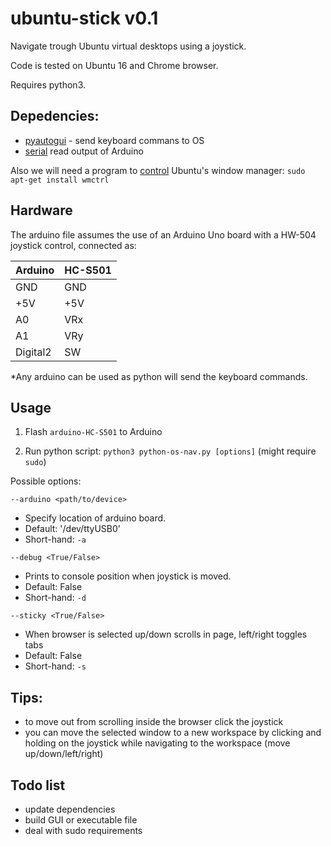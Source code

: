 # ubuntu-stick v0.1

Navigate trough Ubuntu virtual desktops using a joystick.

Code is tested on Ubuntu 16 and Chrome browser.

Requires python3.


## Depedencies:

 - [pyautogui](http://pyautogui.readthedocs.io/en/latest/install.html) - send keyboard commans to OS
 - [serial](http://pyserial.readthedocs.io/en/latest/pyserial.html) read output of Arduino

Also we will need a program to [control](http://manpages.ubuntu.com/manpages/xenial/man1/wmctrl.1.html) Ubuntu's window manager: `sudo apt-get install wmctrl`

## Hardware

The arduino file assumes the use of an Arduino Uno board with a HW-504 joystick control, connected as:

|Arduino   |HC-S501  |
|---|---|
|GND|GND|
|+5V|+5V|
|A0|VRx|
|A1|VRy|
|Digital2|SW|

*Any arduino can be used as python will send the keyboard commands.

## Usage

1. Flash `arduino-HC-S501` to Arduino

2. Run python script: `python3 python-os-nav.py [options]` (might require `sudo`)

Possible options:

`--arduino <path/to/device>`

 - Specify location of arduino board.
 - Default: '/dev/ttyUSB0'
 - Short-hand: `-a`

`--debug <True/False>`

- Prints to console position when joystick is moved.
- Default: False
- Short-hand: `-d`

`--sticky <True/False>`

- When browser is selected up/down scrolls in page, left/right toggles tabs
- Default: False
- Short-hand: `-s`


## Tips:

 - to move out from scrolling inside the browser click the joystick
 - you can move the selected window to a new workspace by clicking and holding on the joystick while navigating to the workspace (move up/down/left/right)

## Todo list
 - update dependencies
 - build GUI or executable file
 - deal with sudo requirements
 
